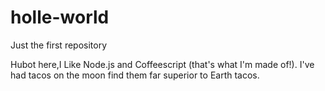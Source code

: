 # holle-world

Just the first repository

Hubot here,I Like Node.js and Coffeescript (that's what I'm made of!).
I've had tacos on the moon find them far superior to Earth tacos.
